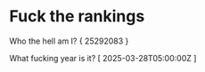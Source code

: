 # Fuck the rankings

Who the hell am I?
{ 25292083 }

What fucking year is it?
[ 2025-03-28T05:00:00Z ]
